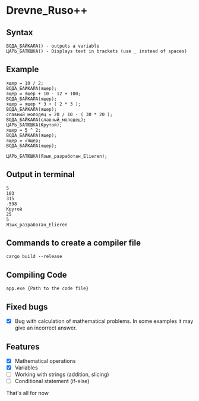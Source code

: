 # Drevne_Ruso++


## Syntax
```
ВОДА_БАЙКАЛА() - outputs a variable
ЦАРЬ_БАТЮШКА() - Displays text in brackets (use _ instead of spaces)
```

## Example
```
ящер = 10 / 2;
ВОДА_БАЙКАЛА(ящер);
ящер = ящер + 10 - 12 + 100;
ВОДА_БАЙКАЛА(ящер);
ящер = ящер * 3 + ( 2 * 3 );
ВОДА_БАЙКАЛА(ящер);
славный_молодец = 20 / 10 - ( 30 * 20 );
ВОДА_БАЙКАЛА(славный_молодец);
ЦАРЬ_БАТЮШКА(Крутой);
ящер = 5 ^ 2;
ВОДА_БАЙКАЛА(ящер);
ящер = √ящер;
ВОДА_БАЙКАЛА(ящер);

ЦАРЬ_БАТЮШКА(Язык_разработан_Elieren);
```

## Output in terminal
```
5
103
315
-598
Крутой
25
5
Язык_разработан_Elieren
```

## Commands to create a compiler file
```
cargo build --release
```

## Compiling Code
```
app.exe {Path to the code file}
```

## Fixed bugs

- [x] Bug with calculation of mathematical problems. In some examples it may give an incorrect answer.

## Features

- [x] Mathematical operations
- [x] Variables
- [ ] Working with strings (addition, slicing)
- [ ] Conditional statement (if-else)

That's all for now
